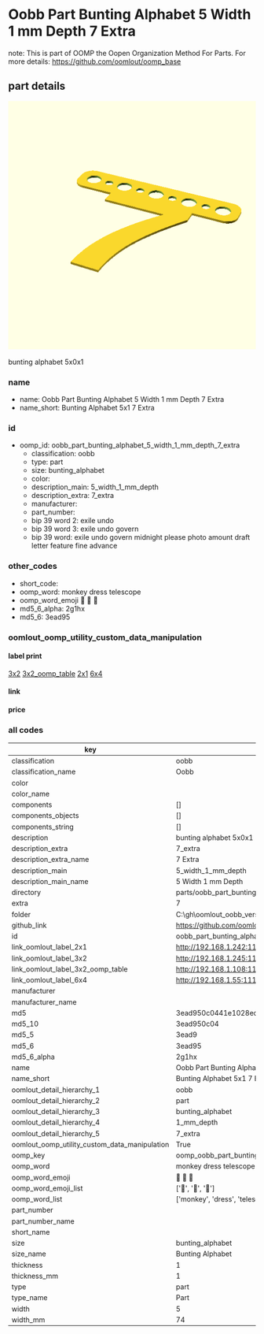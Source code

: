 # Oobb Part Bunting Alphabet 5 Width 1 mm Depth 7 Extra  

note: This is part of OOMP the Oopen Organization Method For Parts. For more details: https://github.com/oomlout/oomp_base

##  part details
  

[![](3dpr.png)](3dpr.png)

bunting alphabet 5x0x1



### name
* name: Oobb Part Bunting Alphabet 5 Width 1 mm Depth 7 Extra
* name_short: Bunting Alphabet 5x1 7 Extra
### id
* oomp_id: oobb_part_bunting_alphabet_5_width_1_mm_depth_7_extra
  * classification: oobb
  * type: part
  * size: bunting_alphabet
  * color: 
  * description_main: 5_width_1_mm_depth
  * description_extra: 7_extra
  * manufacturer: 
  * part_number: 
  * bip 39 word 2: exile undo
  * bip 39 word 3: exile undo govern
  * bip 39 word: exile undo govern midnight please photo amount draft letter feature fine advance

### other_codes
* short_code: 
* oomp_word: monkey dress telescope
* oomp_word_emoji :monkey: :dress: :telescope:
* md5_6_alpha: 2g1hx
* md5_6: 3ead95






### oomlout_oomp_utility_custom_data_manipulation
#### label print
[3x2](http://192.168.1.245:1112/?label=oomp%202g1hx)
[3x2_oomp_table](http://192.168.1.108:1112/?label=oomp%202g1hx)
[2x1](http://192.168.1.242:1112/?label=oomp%202g1hx)
[6x4](http://192.168.1.55:1112/?label=oomp%202g1hx)    

#### link

                              

#### price







### all codes 
| key | value |  
| --- | --- |  
| classification | oobb |  
| classification_name | Oobb |  
| color |  |  
| color_name |  |  
| components | [] |  
| components_objects | [] |  
| components_string | [] |  
| description | bunting alphabet 5x0x1 |  
| description_extra | 7_extra |  
| description_extra_name | 7 Extra |  
| description_main | 5_width_1_mm_depth |  
| description_main_name | 5 Width 1 mm Depth |  
| directory | parts/oobb_part_bunting_alphabet_5_width_1_mm_depth_7_extra |  
| extra | 7 |  
| folder | C:\gh\oomlout_oobb_version_4_generated_parts\things\oobb_part_bunting_alphabet_5_width_1_mm_depth_7_extra |  
| github_link | https://github.com/oomlout/oomlout_oomp_part_src/tree/main/parts/oobb_part_bunting_alphabet_5_width_1_mm_depth_7_extra |  
| id | oobb_part_bunting_alphabet_5_width_1_mm_depth_7_extra |  
| link_oomlout_label_2x1 | http://192.168.1.242:1112/?label=oomp%202g1hx |  
| link_oomlout_label_3x2 | http://192.168.1.245:1112/?label=oomp%202g1hx |  
| link_oomlout_label_3x2_oomp_table | http://192.168.1.108:1112/?label=oomp%202g1hx |  
| link_oomlout_label_6x4 | http://192.168.1.55:1112/?label=oomp%202g1hx |  
| manufacturer |  |  
| manufacturer_name |  |  
| md5 | 3ead950c0441e1028ed338c6ca3b3a7d |  
| md5_10 | 3ead950c04 |  
| md5_5 | 3ead9 |  
| md5_6 | 3ead95 |  
| md5_6_alpha | 2g1hx |  
| name | Oobb Part Bunting Alphabet 5 Width 1 mm Depth 7 Extra |  
| name_short | Bunting Alphabet 5x1 7 Extra |  
| oomlout_detail_hierarchy_1 | oobb |  
| oomlout_detail_hierarchy_2 | part |  
| oomlout_detail_hierarchy_3 | bunting_alphabet |  
| oomlout_detail_hierarchy_4 | 1_mm_depth |  
| oomlout_detail_hierarchy_5 | 7_extra |  
| oomlout_oomp_utility_custom_data_manipulation | True |  
| oomp_key | oomp_oobb_part_bunting_alphabet_5_width_1_mm_depth_7_extra |  
| oomp_word | monkey dress telescope |  
| oomp_word_emoji | :monkey: :dress: :telescope: |  
| oomp_word_emoji_list | [':monkey:', ':dress:', ':telescope:'] |  
| oomp_word_list | ['monkey', 'dress', 'telescope'] |  
| part_number |  |  
| part_number_name |  |  
| short_name |  |  
| size | bunting_alphabet |  
| size_name | Bunting Alphabet |  
| thickness | 1 |  
| thickness_mm | 1 |  
| type | part |  
| type_name | Part |  
| width | 5 |  
| width_mm | 74 |  
